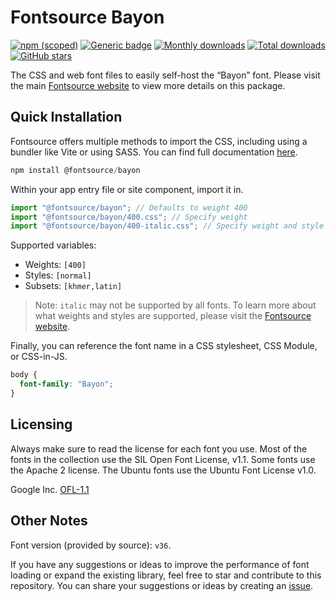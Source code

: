 # Fontsource Bayon

[![npm (scoped)](https://img.shields.io/npm/v/@fontsource/bayon?color=brightgreen)](https://www.npmjs.com/package/@fontsource/bayon) [![Generic badge](https://img.shields.io/badge/fontsource-passing-brightgreen)](https://github.com/fontsource/fontsource) [![Monthly downloads](https://badgen.net/npm/dm/@fontsource/bayon)](https://github.com/fontsource/fontsource) [![Total downloads](https://badgen.net/npm/dt/@fontsource/bayon)](https://github.com/fontsource/fontsource) [![GitHub stars](https://img.shields.io/github/stars/fontsource/fontsource.svg?style=social&label=Star)](https://github.com/fontsource/fontsource/stargazers)

The CSS and web font files to easily self-host the “Bayon” font. Please visit the main [Fontsource website](https://fontsource.org/fonts/bayon) to view more details on this package.

## Quick Installation

Fontsource offers multiple methods to import the CSS, including using a bundler like Vite or using SASS. You can find full documentation [here](https://fontsource.org/docs/getting-started/introduction).

```javascript
npm install @fontsource/bayon
```

Within your app entry file or site component, import it in.

```javascript
import "@fontsource/bayon"; // Defaults to weight 400
import "@fontsource/bayon/400.css"; // Specify weight
import "@fontsource/bayon/400-italic.css"; // Specify weight and style
```

Supported variables:
- Weights: `[400]`
- Styles: `[normal]`
- Subsets: `[khmer,latin]`

> Note: `italic` may not be supported by all fonts. To learn more about what weights and styles are supported, please visit the [Fontsource website](https://fontsource.org/fonts/bayon).

Finally, you can reference the font name in a CSS stylesheet, CSS Module, or CSS-in-JS.

```css
body {
  font-family: "Bayon";
}
```

## Licensing
Always make sure to read the license for each font you use. Most of the fonts in the collection use the SIL Open Font License, v1.1. Some fonts use the Apache 2 license. The Ubuntu fonts use the Ubuntu Font License v1.0.

Google Inc.
[OFL-1.1](http://scripts.sil.org/OFL)

## Other Notes
Font version (provided by source): `v36`.

If you have any suggestions or ideas to improve the performance of font loading or expand the existing library, feel free to star and contribute to this repository. You can share your suggestions or ideas by creating an [issue](https://github.com/fontsource/fontsource/issues).